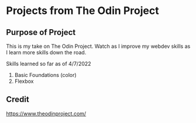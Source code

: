 # Projects from The Odin Project


## Purpose of Project
This is my take on The Odin Project. Watch as I improve my webdev skills as I learn more skills down the road.

Skills learned so far as of 4/7/2022
1. Basic Foundations (color)
2. Flexbox

## Credit
https://www.theodinproject.com/
